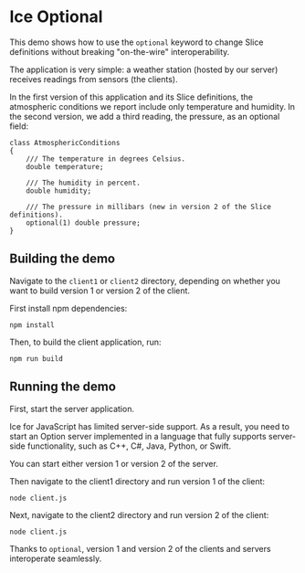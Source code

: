 # Ice Optional

This demo shows how to use the `optional` keyword to change Slice definitions without breaking "on-the-wire"
interoperability.

The application is very simple: a weather station (hosted by our server) receives readings from sensors (the clients).

In the first version of this application and its Slice definitions, the atmospheric conditions we report include only
temperature and humidity. In the second version, we add a third reading, the pressure, as an optional field:

```ice
class AtmosphericConditions
{
    /// The temperature in degrees Celsius.
    double temperature;

    /// The humidity in percent.
    double humidity;

    /// The pressure in millibars (new in version 2 of the Slice definitions).
    optional(1) double pressure;
}
```

## Building the demo

Navigate to the `client1` or `client2` directory, depending on whether you want to build version 1 or version 2 of the
client.

First install npm dependencies:

```shell
npm install
```

Then, to build the client application, run:

```shell
npm run build
```

## Running the demo

First, start the server application.

Ice for JavaScript has limited server-side support. As a result, you need to start an Option server implemented in a
language that fully supports server-side functionality, such as C++, C#, Java, Python, or Swift.

You can start either version 1 or version 2 of the server.

Then navigate to the client1 directory and run version 1 of the client:

```shell
node client.js
```

Next, navigate to the client2 directory and run version 2 of the client:

```shell
node client.js
```

Thanks to `optional`, version 1 and version 2 of the clients and servers interoperate seamlessly.
